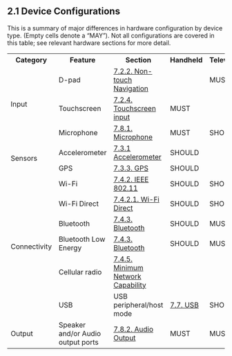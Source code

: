 ## 2.1 Device Configurations

This is a summary of major differences in hardware configuration by device
type. (Empty cells denote a “MAY”). Not all configurations are covered in this
table; see relevant hardware sections for more detail.

<table>
 <tr>
    <th>Category</th>
    <th>Feature</th>
    <th>Section</th>
    <th>Handheld</th>
    <th>Television</th>
    <th>Watch</th>
    <th>Automotive</th>
    <th>Other</th>
 </tr>
 <tr>
    <td rowspan="3">Input</td>
    <td>D-pad</td>
    <td><a href="#7_2_2_non-touch-navigation">7.2.2. Non-touch Navigation</a></td>
    <td></td>
    <td>MUST</td>
    <td></td>
    <td></td>
    <td></td>
 </tr>
 <tr>
    <td>Touchscreen </td>
    <td><a href="#7_2_4_touchscreen_input">7.2.4. Touchscreen input</a></td>
    <td>MUST</td>
    <td></td>
    <td>MUST</td>
    <td></td>
    <td>SHOULD</td>
 </tr>
 <tr>
    <td>Microphone </td>
    <td><a href="#7_8_1_microphone">7.8.1. Microphone</a></td>
    <td>MUST</td>
    <td>SHOULD </td>
    <td>MUST</td>
    <td>MUST</td>
    <td>SHOULD</td>
 </tr>
 <tr>
    <td rowspan="2">Sensors</td>
    <td>Accelerometer </td>
    <td><a href="#7_3_1_accelerometer">7.3.1 Accelerometer</a></td>
    <td>SHOULD</td>
    <td></td>
    <td>SHOULD</td>
    <td></td>
    <td>SHOULD</td>
 </tr>
 <tr>
    <td>GPS</td>
    <td><a href="#7_3_3_gps">7.3.3. GPS</a></td>
    <td>SHOULD</td>
    <td></td>
    <td></td>
    <td>SHOULD</td>
    <td></td>
 </tr>
 <tr>
    <td rowspan="6">Connectivity</td>
    <td>Wi-Fi</td>
    <td><a href="#7_4_2_ieee_802.11">7.4.2. IEEE 802.11</a></td>
    <td>SHOULD</td>
    <td>SHOULD</td>
    <td></td>
    <td>SHOULD</td>
    <td>SHOULD</td>
 </tr>
 <tr>
    <td>Wi-Fi Direct</td>
    <td><a href="#7_4_2_1_wi-fi-direct">7.4.2.1. Wi-Fi Direct</a></td>
    <td>SHOULD</td>
    <td>SHOULD</td>
    <td></td>
    <td></td>
    <td>SHOULD</td>
 </tr>
 <tr>
    <td>Bluetooth</td>
    <td><a href="#7_4_3_bluetooth">7.4.3. Bluetooth</a></td>
    <td>SHOULD</td>
    <td>MUST</td>
    <td>MUST</td>
    <td>MUST</td>
    <td>SHOULD</td>
 </tr>
 <tr>
    <td>Bluetooth Low Energy</td>
    <td><a href="#7_4_3_bluetooth">7.4.3. Bluetooth</a></td>
    <td>SHOULD</td>
    <td>MUST</td>
    <td>SHOULD</td>
    <td>SHOULD</td>
    <td>SHOULD</td>
 </tr>
 <tr>
    <td>Cellular radio</td>
    <td><a href="#7_4_5_minimum_network_capability">
      7.4.5. Minimum Network Capability</a></td>
    <td></td>
    <td></td>
    <td></td>
    <td>SHOULD</td>
    <td></td>
 </tr>
 <tr>
    <td>USB</td>
    <td>USB peripheral/host mode</td>
    <td><a href="#7_7_usb">7.7. USB</a></td>
    <td>SHOULD</td>
    <td></td>
    <td></td>
    <td>SHOULD</td>
    <td>SHOULD</td>
 </tr>
 <tr>
    <td>Output</td>
    <td>Speaker and/or Audio output ports</td>
    <td><a href="#7_8_2_audio_output">7.8.2. Audio Output</a></td>
    <td>MUST</td>
    <td>MUST</td>
    <td></td>
    <td>MUST</td>
    <td>MUST</td>
 </tr>
</table>
